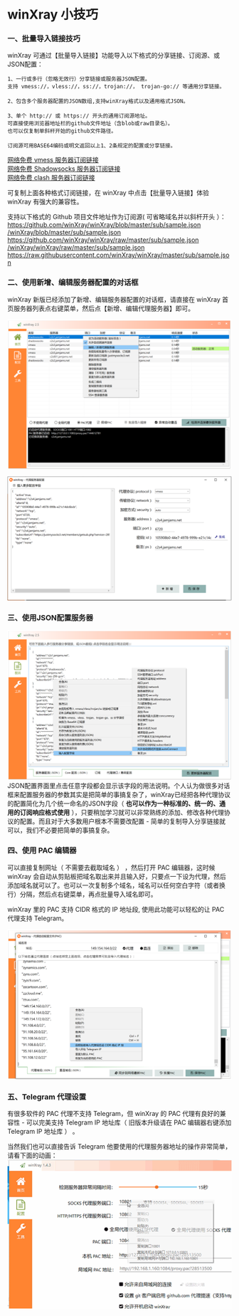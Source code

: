 # winXray 小技巧

### 一、批量导入链接技巧

winXray 可通过【批量导入链接】功能导入以下格式的分享链接、订阅源、或JSON配置：

    1、一行或多行（忽略无效行）分享链接或服务器JSON配置。  
    支持 vmess://，vless://，ss://，trojan://， trojan-go:// 等通用分享链接。  

    2、包含多个服务器配置的JSON数组,支持winXray格式以及通用格式JSON。  

    3、单个 http:// 或 https:// 开头的通用订阅源地址。  
    可直接使用浏览器地址栏的github文件地址（含blob或raw目录名）。  
    也可以仅复制单斜杆开始的github文件路径。  

    订阅源可用BASE64编码或明文返回以上1、2条规定的配置或分享链接。


[网络免费 vmess 服务器订阅链接](https://proxypool.ga/vmess/sub)   
[网络免费 Shadowsocks 服务器订阅链接](https://proxypool.ga/ss/sub)     
[网络免费 clash 服务器订阅链接](https://proxypoolss.tk/clash/proxies?speed=100&type=vmess,trojan)   

可复制上面各种格式订阅链接，在 winXray 中点击【批量导入链接】体验 winXray 有强大的兼容性。

支持以下格式的 Github 项目文件地址作为订阅源( 可省略域名并以斜杆开头 ）：  
https://github.com/winXray/winXray/blob/master/sub/sample.json  
[/winXray/blob/master/sub/sample.json](./sample.json)  
https://github.com/winXray/winXray/raw/master/sub/sample.json  
[/winXray/winXray/raw/master/sub/sample.json](./sample.json)  
https://raw.githubusercontent.com/winXray/winXray/master/sub/sample.json  

###  二、使用新增、编辑服务器配置的对话框

winXray 新版已经添加了新增、编辑服务器配置的对话框，请直接在 winXray 首页服务器列表点右键菜单，然后点【新增、编辑代理服务器】即可。

![新增、编辑服务器](./../screenshots/winXray.png)

![代理服务器配置](./../screenshots/outbound.png)

###  三、使用JSON配置服务器
![三、使用JSON配置服务器](./../screenshots/config.json.png)
JSON配置界面里点击任意字段都会显示该字段的用法说明。个人认为做很多对话框来配置服务器的参数其实是把简单的事搞复杂了，winXray已经把各种代理协议的配置简化为几个统一命名的JSON字段（ **也可以作为一种标准的、统一的、通用的订阅响应格式使用** ），只要稍加学习就可以非常熟练的添加、修改各种代理协议的配置。而且对于大多数用户根本不需要改配置 - 简单的复制导入分享链接就可以，我们不必要把简单的事搞复杂。

###  四、使用 PAC 编辑器
可以直接复制网址（ 不需要去截取域名 ） ，然后打开 PAC 编辑器，这时候 winXray 会自动从剪贴板把域名取出来并且输入好，只要点一下设为代理，然后添加域名就可以了。也可以一次复制多个域名，域名可以任何空白字符（或者换行）分隔，然后点右键菜单，再点批量导入域名即可。

winXray 里的 PAC 支持 CIDR 格式的 IP 地址段, 使用此功能可以轻松的让 PAC 代理支持 Telegram。

![使用 PAC 编辑器](./../screenshots/pac.png)

###  五、Telegram 代理设置
有很多软件的 PAC 代理不支持 Telegram，但 winXray 的 PAC 代理有良好的兼容性 - 可以完美支持 Telegram IP 地址库（ 旧版本升级请在 PAC 编辑器右键添加 Telegram IP 地址库 ） 。

当然我们也可以直接告诉 Telegram 他要使用的代理服务器地址的操作非常简单，请看下面的动画：
![Telegram 代理设置](./../screenshots/telegram.gif)



